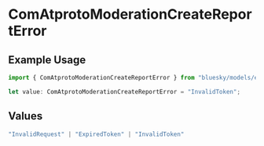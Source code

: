 # ComAtprotoModerationCreateReportError

## Example Usage

```typescript
import { ComAtprotoModerationCreateReportError } from "bluesky/models/errors";

let value: ComAtprotoModerationCreateReportError = "InvalidToken";
```

## Values

```typescript
"InvalidRequest" | "ExpiredToken" | "InvalidToken"
```